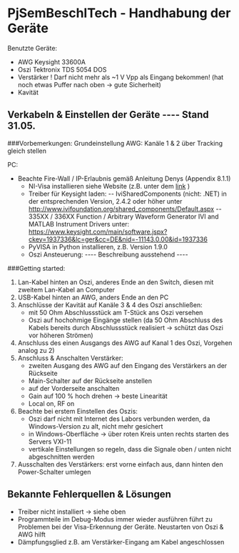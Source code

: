 # PjSemBeschlTech - Handhabung der Geräte

Benutzte Geräte:
- AWG		Keysight 33600A
- Oszi		Tektronix TDS 5054 DOS
- Verstärker	! Darf nicht mehr als ~1 V Vpp als Eingang bekommen! (hat noch etwas Puffer nach oben -> gute Sicherheit)
- Kavität		

## Verkabeln & Einstellen der Geräte ---- Stand 31.05.

###Vorbemerkungen:
Grundeinstellung AWG: Kanäle 1 & 2 über Tracking gleich stellen

PC: 
- Beachte Fire-Wall / IP-Erlaubnis gemäß Anleitung Denys (Appendix 8.1.1)
	- NI-Visa installieren siehe Website (z.B. unter dem [link](http://search.ni.com/nisearch/app/main/p/bot/no/ap/tech/lang/de/pg/1/sn/ssnav:drv/q/ni%20visa%20/) )
	- Treiber für Keysight laden:
		-- IviSharedComponents (nicht: .NET) in der entsprechenden Version, 2.4.2 oder höher unter 
			http://www.ivifoundation.org/shared_components/Default.aspx
		-- 335XX / 336XX Function / Arbitrary Waveform Generator IVI and MATLAB Instrument Drivers unter:
			https://www.keysight.com/main/software.jspx?ckey=1937336&lc=ger&cc=DE&nid=-11143.0.00&id=1937336
	- PyVISA in Python installieren, z.B. Version 1.9.0
	- Oszi Ansteuerung: ---- Beschreibung ausstehend ---- 
		
		
###Getting started:
1) Lan-Kabel hinten an Oszi, anderes Ende an den Switch, diesen mit zweitem Lan-Kabel an Computer
2) USB-Kabel hinten an AWG, anders Ende an den PC
3) Anschlüsse der Kavität auf Kanäle 3 & 4 des Oszi anschließen:
	- mit 50 Ohm Abschlussstück am T-Stück ans Oszi versehen
	- Oszi auf hochohmige Eingänge stellen (da 50 Ohm Abschluss des Kabels bereits durch Abschlussstück realisiert -> schützt das Oszi vor höheren Strömen)
4) Anschluss des einen Ausgangs des AWG auf Kanal 1 des Oszi, Vorgehen analog zu 2)
5) Anschluss & Anschalten Verstärker:
	- zweiten Ausgang des AWG auf den Eingang des Verstärkers an der Rückseite
	- Main-Schalter auf der Rückseite anstellen
	- auf der Vorderseite anschalten
	- Gain auf 100 % hoch drehen -> beste Linearität
	- Local on, RF on
6) Beachte bei erstem Einstellen des Oszis:
	- Oszi darf nicht mit Internet des Labors verbunden werden, da Windows-Version zu alt, nicht mehr gesichert
	- in Windows-Oberfläche -> über roten Kreis unten rechts starten des Servers VXI-11
	- vertikale Einstellungen so regeln, dass die Signale oben / unten nicht abgeschnitten werden
7) Ausschalten des Verstärkers:
	 erst vorne einfach aus, dann hinten den Power-Schalter umlegen


## Bekannte Fehlerquellen & Lösungen
- Treiber nicht installiert -> siehe oben
- Programmteile im Debug-Modus immer wieder ausführen führt zu Problemen bei der Visa-Erkennung der Geräte. Neustarten von Oszi & AWG hilft
- Dämpfungsglied z.B. am Verstärker-Eingang am Kabel angeschlossen